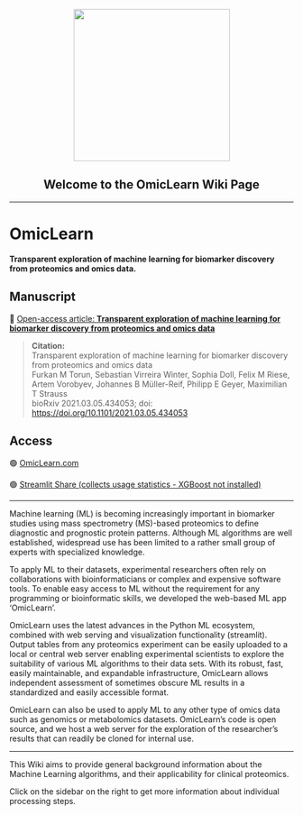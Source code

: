 <p align="center"> <img src="https://user-images.githubusercontent.com/49681382/101802266-48204a00-3b20-11eb-85ec-08c123fca79e.png" height="270" width="277" /> </p>
<h2 align="center"> Welcome to the OmicLearn Wiki Page </h2>

---

#  OmicLearn
**Transparent exploration of machine learning for biomarker discovery from proteomics and omics data.**

## Manuscript

📰 <a href="https://doi.org/10.1101/2021.03.05.434053" target="_blank">Open-access article: **Transparent exploration of machine learning for biomarker discovery from proteomics and omics data**</a>

> **Citation:** <br>
> Transparent exploration of machine learning for biomarker discovery from proteomics and omics data <br>
> Furkan M Torun, Sebastian Virreira Winter, Sophia Doll, Felix M Riese, Artem Vorobyev, Johannes B Müller-Reif, Philipp E Geyer, Maximilian T Strauss <br>
> bioRxiv 2021.03.05.434053; doi: https://doi.org/10.1101/2021.03.05.434053

## Access

🟢 <a href="https://omiclearn.com/" target="_blank">OmicLearn.com</a>

🟢 <a href="https://share.streamlit.io/omicera/omiclearn/omic_learn.py" target="_blank">Streamlit Share (collects usage statistics - XGBoost not installed)</a>

---

Machine learning (ML) is becoming increasingly important in biomarker studies using mass spectrometry (MS)-based proteomics to define diagnostic and prognostic protein patterns. Although ML algorithms are well established, widespread use has been limited to a rather small group of experts with specialized knowledge. 

To apply ML to their datasets, experimental researchers often rely on collaborations with bioinformaticians or complex and expensive software tools. To enable easy access to ML without the requirement for any programming or bioinformatic skills, we developed the web-based ML app ‘OmicLearn’. 

OmicLearn uses the latest advances in the Python ML ecosystem, combined with web serving and visualization functionality (streamlit). Output tables from any proteomics experiment can be easily uploaded to a local or central web server enabling experimental scientists to explore the suitability of various ML algorithms to their data sets. With its robust, fast, easily maintainable, and expandable infrastructure, OmicLearn allows independent assessment of sometimes obscure ML results in a standardized and easily accessible format. 

OmicLearn can also be used to apply ML to any other type of omics data such as genomics or metabolomics datasets. OmicLearn’s code is open source, and we host a web server for the exploration of the researcher’s results that can readily be cloned for internal use. 


---

This Wiki aims to provide general background information about the Machine Learning algorithms, and their applicability for clinical proteomics. 

Click on the sidebar on the right to get more information about individual processing steps.